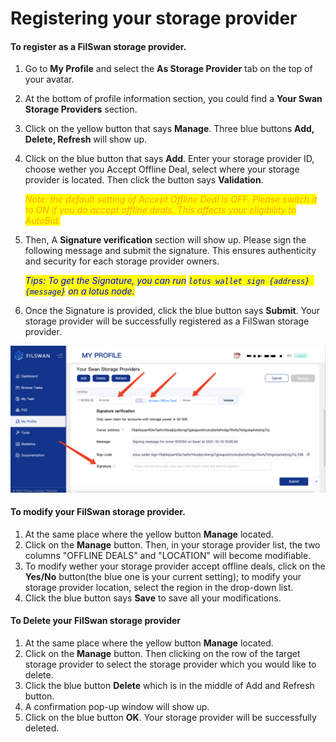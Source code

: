 # Registering your storage provider

#### To register as a FilSwan storage provider.

1. Go to **My Profile** and select the **As Storage Provider** tab on the top of your avatar.
2. At the bottom of profile information section, you could find a **Your Swan Storage Providers** section. 
3. Click on the yellow button that says **Manage**. Three blue buttons **Add, Delete, Refresh** will show up.
4.  Click on the blue button that says **Add**. Enter your storage provider ID, choose wether you Accept Offline Deal, select where your storage provider is located. Then click the button says **Validation**.

    _<mark style="color:orange;">Note: the default setting of Accept Offline Deal is OFF. Please switch it to ON if you do accept offline deals. This affects your eligibility to AutoBid.</mark>_
5.  Then, A **Signature verification** section will show up. Please sign the following message and submit the signature. This ensures authenticity and security for each storage provider owners. 

    _<mark style="color:blue;">Tips: To get the Signature, you can run</mark> <mark style="color:blue;">`lotus wallet sign {address} {message}`</mark> <mark style="color:blue;">on a lotus node.</mark>_
6. Once the Signature is provided, click the blue button says **Submit**. Your storage provider will be successfully registered as a FilSwan storage provider.

![](<../../../../.gitbook/assets/image (28).png>)

#### To modify your FilSwan storage provider.

1. At the same place where the yellow button **Manage** located.
2. Click on the **Manage** button. Then, in your storage provider list, the two columns "OFFLINE DEALS" and "LOCATION" will become modifiable.
3. To modify wether your storage provider accept offline deals, click on the **Yes/No** button(the blue one is your current setting); to modify your storage provider location, select the region in the drop-down list. 
4. Click the blue button says **Save** to save all your modifications.

#### To Delete your FilSwan storage provider

1. At the same place where the yellow button **Manage** located.
2. Click on the **Manage** button. Then clicking on the row of the target storage provider to select the storage provider which you would like to delete.
3. Click the blue button **Delete** which is in the middle of Add and Refresh button.
4. A confirmation pop-up window will show up.
5. Click on the blue button **OK**. Your storage provider will be successfully deleted.
